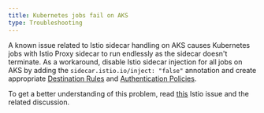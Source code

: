 ```yaml
---
title: Kubernetes jobs fail on AKS
type: Troubleshooting
---
```


A known issue related to Istio sidecar handling on AKS causes Kubernetes jobs with Istio Proxy sidecar to run endlessly as the sidecar doesn't terminate.
As a workaround, disable Istio sidecar injection for all jobs on AKS by adding the `sidecar.istio.io/inject: "false"` annotation and create appropriate [Destination Rules](https://istio.io/docs/reference/config/networking/destination-rule/) and [Authentication Policies](https://istio.io/docs/reference/config/security/istio.authentication.v1alpha1/).

To get a better understanding of this problem, read [this](https://github.com/istio/istio/issues/15041) Istio issue and the related discussion.
